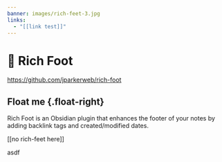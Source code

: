 ```yaml
---
banner: images/rich-feet-3.jpg
links:
  - "[[link test]]"
---
```


# 🦶 Rich Foot
https://github.com/jparkerweb/rich-foot

## Float me {.float-right}

Rich Foot is an Obsidian plugin that enhances the footer of your notes by adding backlink tags and created/modified dates.


[[no rich-feet here]]

asdf
